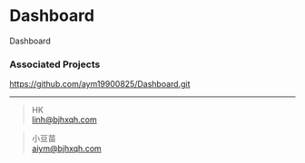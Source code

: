 # Dashboard
Dashboard


### Associated Projects
https://github.com/aym19900825/Dashboard.git

---
> HK  
> linh@bjhxqh.com

> 小豆苗  
> aiym@bjhxqh.com